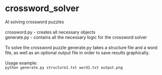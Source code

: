 # crossword_solver
AI solving crossword puzzles <br><br>
crossword.py - creates all necessary objects <br>
generate.py - contains all the necessary logic for the crossword solver
<br><br>
To solve the crossword puzzle generate.py takes a structure file and a word file, as well as an optional output file in order to save results graphically.
<br><br>
Usage example:<br>
```python generate.py structure1.txt word1.txt output.png```
